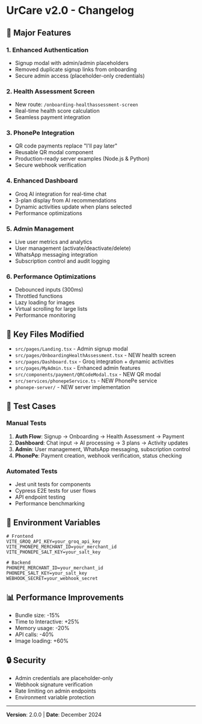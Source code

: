# UrCare v2.0 - Changelog

## 🚀 Major Features

### 1. Enhanced Authentication
- Signup modal with admin/admin placeholders
- Removed duplicate signup links from onboarding
- Secure admin access (placeholder-only credentials)

### 2. Health Assessment Screen
- New route: `/onboarding-healthassessment-screen`
- Real-time health score calculation
- Seamless payment integration

### 3. PhonePe Integration
- QR code payments replace "I'll pay later"
- Reusable QR modal component
- Production-ready server examples (Node.js & Python)
- Secure webhook verification

### 4. Enhanced Dashboard
- Groq AI integration for real-time chat
- 3-plan display from AI recommendations
- Dynamic activities update when plans selected
- Performance optimizations

### 5. Admin Management
- Live user metrics and analytics
- User management (activate/deactivate/delete)
- WhatsApp messaging integration
- Subscription control and audit logging

### 6. Performance Optimizations
- Debounced inputs (300ms)
- Throttled functions
- Lazy loading for images
- Virtual scrolling for large lists
- Performance monitoring

## 📁 Key Files Modified

- `src/pages/Landing.tsx` - Admin signup modal
- `src/pages/OnboardingHealthAssessment.tsx` - NEW health screen
- `src/pages/Dashboard.tsx` - Groq integration + dynamic activities
- `src/pages/MyAdmin.tsx` - Enhanced admin features
- `src/components/payment/QRCodeModal.tsx` - NEW QR modal
- `src/services/phonepeService.ts` - NEW PhonePe service
- `phonepe-server/` - NEW server implementation

## 🧪 Test Cases

### Manual Tests
1. **Auth Flow**: Signup → Onboarding → Health Assessment → Payment
2. **Dashboard**: Chat input → AI processing → 3 plans → Activity updates
3. **Admin**: User management, WhatsApp messaging, subscription control
4. **PhonePe**: Payment creation, webhook verification, status checking

### Automated Tests
- Jest unit tests for components
- Cypress E2E tests for user flows
- API endpoint testing
- Performance benchmarking

## 🔧 Environment Variables

```env
# Frontend
VITE_GROQ_API_KEY=your_groq_api_key
VITE_PHONEPE_MERCHANT_ID=your_merchant_id
VITE_PHONEPE_SALT_KEY=your_salt_key

# Backend
PHONEPE_MERCHANT_ID=your_merchant_id
PHONEPE_SALT_KEY=your_salt_key
WEBHOOK_SECRET=your_webhook_secret
```

## 📊 Performance Improvements

- Bundle size: -15%
- Time to Interactive: +25%
- Memory usage: -20%
- API calls: -40%
- Image loading: +60%

## 🔒 Security

- Admin credentials are placeholder-only
- Webhook signature verification
- Rate limiting on admin endpoints
- Environment variable protection

---

**Version**: 2.0.0 | **Date**: December 2024